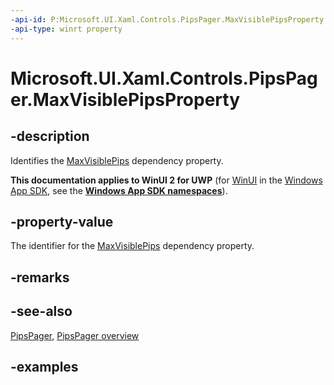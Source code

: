 ```yaml
---
-api-id: P:Microsoft.UI.Xaml.Controls.PipsPager.MaxVisiblePipsProperty
-api-type: winrt property
---
```


# Microsoft.UI.Xaml.Controls.PipsPager.MaxVisiblePipsProperty

<!--
public static Windows.UI.Xaml.DependencyProperty MaxVisiblePipsProperty { get; }
-->

## -description

Identifies the [MaxVisiblePips](pipspager_maxvisiblepips.md) dependency property.

**This documentation applies to WinUI 2 for UWP** (for [WinUI](/windows/apps/winui/winui3/) in the [Windows App SDK](/windows/apps/windows-app-sdk/), see the **[Windows App SDK namespaces](/windows/windows-app-sdk/api/winrt/)**).

## -property-value

The identifier for the [MaxVisiblePips](pipspager_maxvisiblepips.md) dependency property.

## -remarks

## -see-also

[PipsPager](pipspager.md), [PipsPager overview](/windows/apps/design/controls/pipspager)

## -examples
